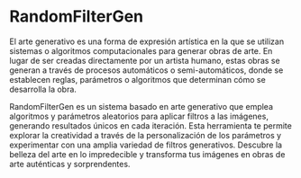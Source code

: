 # RandomFilterGen

El arte generativo es una forma de expresión artística en la que se utilizan sistemas o algoritmos computacionales para generar obras de arte. En lugar de ser creadas directamente por un artista humano, estas obras se generan a través de procesos automáticos o semi-automáticos, donde se establecen reglas, parámetros o algoritmos que determinan cómo se desarrolla la obra.

RandomFilterGen es un sistema basado en arte generativo que emplea algoritmos y parámetros aleatorios para aplicar filtros a las imágenes, generando resultados únicos en cada iteración. Esta herramienta te permite explorar la creatividad a través de la personalización de los parámetros y experimentar con una amplia variedad de filtros generativos. Descubre la belleza del arte en lo impredecible y transforma tus imágenes en obras de arte auténticas y sorprendentes.
